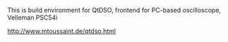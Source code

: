 This is build environment for QtDSO, frontend for PC-based oscilloscope, Velleman PSC54i

http://www.mtoussaint.de/qtdso.html

